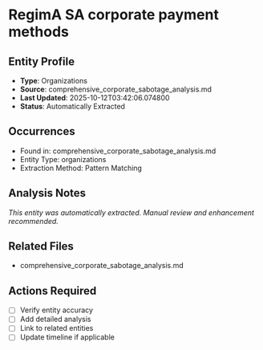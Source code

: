 # RegimA SA corporate payment methods

## Entity Profile
- **Type**: Organizations
- **Source**: comprehensive_corporate_sabotage_analysis.md
- **Last Updated**: 2025-10-12T03:42:06.074800
- **Status**: Automatically Extracted

## Occurrences
- Found in: comprehensive_corporate_sabotage_analysis.md
- Entity Type: organizations
- Extraction Method: Pattern Matching

## Analysis Notes
*This entity was automatically extracted. Manual review and enhancement recommended.*

## Related Files
- comprehensive_corporate_sabotage_analysis.md

## Actions Required
- [ ] Verify entity accuracy
- [ ] Add detailed analysis
- [ ] Link to related entities
- [ ] Update timeline if applicable
